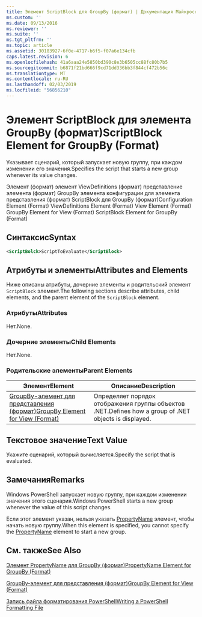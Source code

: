 ```yaml
---
title: Элемент ScriptBlock для GroupBy (формат) | Документация Майкрософт
ms.custom: ''
ms.date: 09/13/2016
ms.reviewer: ''
ms.suite: ''
ms.tgt_pltfrm: ''
ms.topic: article
ms.assetid: 30183927-6f0e-4717-b6f5-f07a6e134cfb
caps.latest.revision: 6
ms.openlocfilehash: 41a6aaa24e5850bd390c8e3b6505cc88fc80b7b5
ms.sourcegitcommit: b6871f21bd666f9cd71dd336bb3f844cf472b56c
ms.translationtype: MT
ms.contentlocale: ru-RU
ms.lasthandoff: 02/03/2019
ms.locfileid: "56856210"
---
```

# <a name="scriptblock-element-for-groupby-format"></a><span data-ttu-id="6857f-102">Элемент ScriptBlock для элемента GroupBy (формат)</span><span class="sxs-lookup"><span data-stu-id="6857f-102">ScriptBlock Element for GroupBy (Format)</span></span>

<span data-ttu-id="6857f-103">Указывает сценарий, который запускает новую группу, при каждом изменении его значения.</span><span class="sxs-lookup"><span data-stu-id="6857f-103">Specifies the script that starts a new group whenever its value changes.</span></span>

<span data-ttu-id="6857f-104">Элемент (формат) элемент ViewDefinitions (формат) представление элемента (формат) GroupBy элемента конфигурации для элемента представления (формат) ScriptBlock для GroupBy (формат)</span><span class="sxs-lookup"><span data-stu-id="6857f-104">Configuration Element (Format) ViewDefinitions Element (Format) View Element (Format) GroupBy Element for View (Format) ScriptBlock Element for GroupBy (Format)</span></span>

## <a name="syntax"></a><span data-ttu-id="6857f-105">Синтаксис</span><span class="sxs-lookup"><span data-stu-id="6857f-105">Syntax</span></span>

```xml
<ScriptBolck>ScriptToEvaluate</ScriptBlock>
```

## <a name="attributes-and-elements"></a><span data-ttu-id="6857f-106">Атрибуты и элементы</span><span class="sxs-lookup"><span data-stu-id="6857f-106">Attributes and Elements</span></span>

<span data-ttu-id="6857f-107">Ниже описаны атрибуты, дочерние элементы и родительский элемент `ScriptBlock` элемент.</span><span class="sxs-lookup"><span data-stu-id="6857f-107">The following sections describe attributes, child elements, and the parent element of the `ScriptBlock` element.</span></span>

### <a name="attributes"></a><span data-ttu-id="6857f-108">Атрибуты</span><span class="sxs-lookup"><span data-stu-id="6857f-108">Attributes</span></span>

<span data-ttu-id="6857f-109">Нет.</span><span class="sxs-lookup"><span data-stu-id="6857f-109">None.</span></span>

### <a name="child-elements"></a><span data-ttu-id="6857f-110">Дочерние элементы</span><span class="sxs-lookup"><span data-stu-id="6857f-110">Child Elements</span></span>

<span data-ttu-id="6857f-111">Нет.</span><span class="sxs-lookup"><span data-stu-id="6857f-111">None.</span></span>

### <a name="parent-elements"></a><span data-ttu-id="6857f-112">Родительские элементы</span><span class="sxs-lookup"><span data-stu-id="6857f-112">Parent Elements</span></span>

|<span data-ttu-id="6857f-113">Элемент</span><span class="sxs-lookup"><span data-stu-id="6857f-113">Element</span></span>|<span data-ttu-id="6857f-114">Описание</span><span class="sxs-lookup"><span data-stu-id="6857f-114">Description</span></span>|
|-------------|-----------------|
|[<span data-ttu-id="6857f-115">GroupBy-элемент для представления (формат)</span><span class="sxs-lookup"><span data-stu-id="6857f-115">GroupBy Element for View (Format)</span></span>](./groupby-element-for-view-format.md)|<span data-ttu-id="6857f-116">Определяет порядок отображения группы объектов .NET.</span><span class="sxs-lookup"><span data-stu-id="6857f-116">Defines how a group of .NET objects is displayed.</span></span>|

## <a name="text-value"></a><span data-ttu-id="6857f-117">Текстовое значение</span><span class="sxs-lookup"><span data-stu-id="6857f-117">Text Value</span></span>

<span data-ttu-id="6857f-118">Укажите сценарий, который вычисляется.</span><span class="sxs-lookup"><span data-stu-id="6857f-118">Specify the script that is evaluated.</span></span>

## <a name="remarks"></a><span data-ttu-id="6857f-119">Замечания</span><span class="sxs-lookup"><span data-stu-id="6857f-119">Remarks</span></span>

<span data-ttu-id="6857f-120">Windows PowerShell запускает новую группу, при каждом изменении значения этого сценария.</span><span class="sxs-lookup"><span data-stu-id="6857f-120">Windows PowerShell starts a new group whenever the value of this script changes.</span></span>

<span data-ttu-id="6857f-121">Если этот элемент указан, нельзя указать [PropertyName](http://msdn.microsoft.com/en-us/396dede0-039a-4a87-a5ef-3ecabb729676) элемент, чтобы начать новую группу.</span><span class="sxs-lookup"><span data-stu-id="6857f-121">When this element is specified, you cannot specify the [PropertyName](http://msdn.microsoft.com/en-us/396dede0-039a-4a87-a5ef-3ecabb729676) element to start a new group.</span></span>

## <a name="see-also"></a><span data-ttu-id="6857f-122">См. также</span><span class="sxs-lookup"><span data-stu-id="6857f-122">See Also</span></span>

[<span data-ttu-id="6857f-123">Элемент PropertyName для GroupBy (формат)</span><span class="sxs-lookup"><span data-stu-id="6857f-123">PropertyName Element for GroupBy (Format)</span></span>](./propertyname-element-for-groupby-format.md)

[<span data-ttu-id="6857f-124">GroupBy-элемент для представления (формат)</span><span class="sxs-lookup"><span data-stu-id="6857f-124">GroupBy Element for View (Format)</span></span>](./groupby-element-for-view-format.md)

[<span data-ttu-id="6857f-125">Запись файла форматирования PowerShell</span><span class="sxs-lookup"><span data-stu-id="6857f-125">Writing a PowerShell Formatting File</span></span>](./writing-a-powershell-formatting-file.md)
